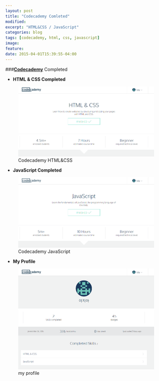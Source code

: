 ```yaml
---
layout: post
title: "Codecademy Comleted"
modified:
excerpt: "HTML&CSS / JavaScript"
categories: blog
tags: [codecademy, html, css, javascript]
image:
feature:
date: 2015-04-01T15:39:55-04:00
---
```


###[**Codecademy**][codecademy] Completed

- **HTML & CSS Completed**
<figure>
	<a href="/images/post_img/codecademy_1.png"><img src="/images/post_img/codecademy_1.png" alt="image"></a>
	<figcaption>Codecademy HTML&CSS</figcaption>
</figure>





- **JavaScript Completed**
<figure>
	<a href="/images/post_img/codecademy_2.png"><img src="/images/post_img/codecademy_2.png" alt="image"></a>
	<figcaption>Codecademy JavaScript</figcaption>
</figure>





- **My Profile**
<figure>
	<a href="/images/post_img/codecademy_3.png"><img src="/images/post_img/codecademy_3.png"></a>
	<figcaption>my profile</figcaption>
</figure>

[codecademy]: http://www.codecademy.com/learn